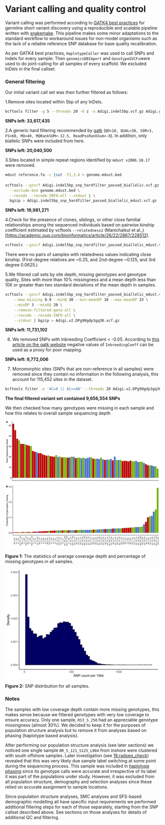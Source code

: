Variant calling and quality control
================

Variant calling was performed according to [GATK4 best
practices](https://gatk.broadinstitute.org/hc/en-us/sections/360007226651-Best-Practices-Workflows)
for germline short variant discovery using a reproducible and scalable
pipeline written with
[snakemake](https://github.com/bakeronit/snakemake-gatk4-non-model).
This pipeline makes some minor adaptations to the standard workflow to
workaround issues for non-model organisms such as the lack of a reliable
reference SNP database for base quality recalibration.

As per GATK4 best practices, `HaplotypeCaller` was used to call SNPs and
indels for every sample. Then `genomicsDBImport` and `GenotypeGVCFs`were
used to do joint-calling for all samples of every scaffold. We excluded
InDels in the final callset.

### General filtering

Our initial variant call set was then further filtered as follows:

1.Remove sites located within 5bp of any InDels.

``` bash
bcftools filter -g 5 --threads 20 -O z -o Adigi.indel5bp.vcf.gz Adigi.gatk_raw.vcf.gz
```

**SNPs left: 33,617,435**

2.A generic hard filtering recommended by
[gatk](https://gatk.broadinstitute.org/hc/en-us/articles/360035890471-Hard-filtering-germline-short-variants)
(`QD<10, QUAL<30, SOR>3, FS>60, MQ<40, MQRankSUM<-12.5, ReadPosRankSum<-8`).
In addition, only biallelic SNPs were included from here.

**SNPs left: 20,040,500**

3.Sites located in simple repeat regions identified by
`mdust v2006.10.17` were removed.

``` bash
mdust reference.fa -c |cut -f1,3,4 > genome.mdust.bed

vcftools --gzvcf Adigi.indel5bp_snp_hardfilter_passed_biallelic.vcf.gz \
  --exclude-bed genome.mdust.bed \
  --recode --recode-INFO-all --stdout | \
  bgzip > Adigi.indel5bp_snp_hardfilter_passed_biallelic_mdust.vcf.gz
```

**SNPs left: 19,981,271**

4.Check for the presence of clones, siblings, or other close familial
relationships among the sequenced individuals based on pairwise kinship
coefficient estimated by vcftools `--relatedness2` (Manichaikul et
al.,)\[<https://academic.oup.com/bioinformatics/article/26/22/2867/228512>\].

``` bash
vcftools --gzvcf Adigi.indel5bp_snp_hardfilter_passed_biallelic_mdust.vcf.gz --relatedness2 --out indel5bp_snp_hardfilter_passed_biallelic_mdust
```

There were no pairs of samples with relatedness values indicating close
kinship. (First-degree relatives are \~0.25, and 2nd-degree \~0.125, and
3rd degree 0.0625.)

5.We filtered call sets by site depth, missing genotypes and genotype
quality, Sites with more than 10% missingness and a mean depth less than
10X or greater than two standard deviations of the mean depth in
samples.

``` bash
vcftools --gzvcf Adigi.indel5bp_snp_hardfilter_passed_biallelic_mdust.vcf.gz \
    --max-missing 0.9 --minQ 30 --min-meanDP 10 --max-meanDP 33 \
    --minDP 3 --minGQ 20 \
    --remove-filtered-geno-all \
    --recode --recode-INFO-all \
    --stdout | bgzip > Adigi.v2.DPg90gdp3gq30.vcf.gz
```

**SNPs left: 11,731,102**

6.  We removed SNPs with Inbreeding Coefficient \< -0.05. According to
    [this article on the gatk
    website](https://gatk.broadinstitute.org/hc/en-us/articles/360035531992-Inbreeding-Coefficient)
    negative values of `InbreedingCoeff` can be used as a proxy for poor
    mapping.

**SNPs left: 9,772,006**

7.  Monomorphic sites (SNPs that are non-reference in all samples) were
    removed since they contain no information in the following analysis,
    this account for 115,452 sites in the dataset.

``` bash
bcftools filter -e 'AC=0 || AC==AN' --threads 20 Adigi.v2.DPg90gdp3gq30.Fis0.05_pass.vcf.gz |bgzip > Adigi.v2.filtered.vcf.gz
```

**The final filtered variant set contained 9,656,554 SNPs**

We then checked how many genotypes were missing in each sample and how
this relates to overall sample sequencing depth

<img src="02.quality_control_files/figure-gfm/unnamed-chunk-3-1.png" width="1152" style="display: block; margin: auto;" />

**Figure 1:** The statistics of average coverage depth and percentage of
missing genotypes in all samples.

<img src="02.quality_control_files/figure-gfm/unnamed-chunk-5-1.png" width="672" style="display: block; margin: auto;" />

**Figure 2:** SNP distribution for all samples.

### Notes

The samples with low coverage depth contain more missing genotypes, this
makes sense because we filtered genotypes with very low coverage to
ensure accuracy. Only one sample, `RS3_S_250` had an appreciable
genotype missingness (almost 30%). We decided to keep it for the
purposes of population structure analysis but to remove it from analyses
based on phasing (haplotype based analysis).

After performing our population structure analysis (see later sections)
we noticed one single sample `BR_5_121_S125_L004` from inshore were
clustered with south offshore samples. Later investigation (see
[18.radseq_check](18.radseq_check.md)) revealed that this was very
likely due sample label switching at some point during the sequencing
process. This sample was included in [haplotype phasing](03.phasing.md)
since its genotype calls were accurate and irrespective of its label it
was part of the populations under study. However, it was excluded from
all population structure, demography and selection analyses since these
relied on accurate assignment to sample locations.

Since population structure analyses, SMC analyses and SFS-based
demographic modelling all have specific input requirements we performed
additional filtering steps for each of those separately, starting from
the SNP callset described above. See sections on those analyses for
details of additional QC and filtering.
